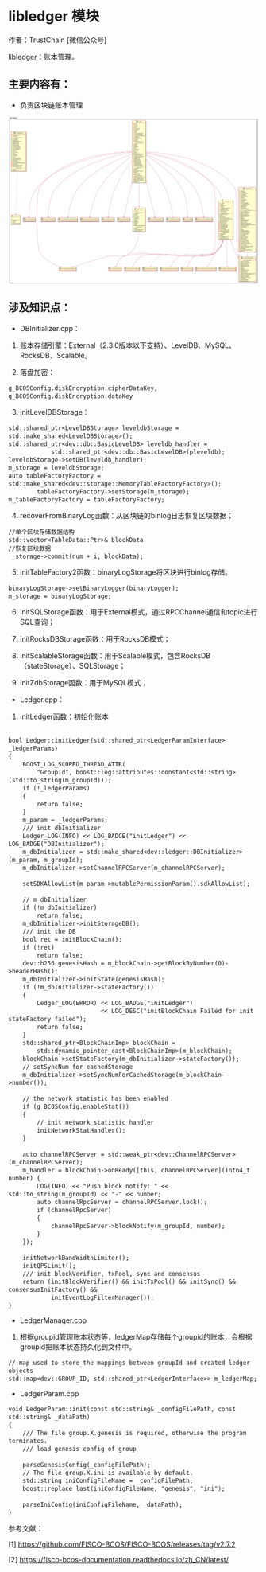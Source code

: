 #  libledger 模块
作者：TrustChain [微信公众号]

libledger：账本管理。

## 主要内容有：

+ 负责区块链账本管理

![](../../../../images/articles/sourceCode_knowledge_map/libledger.png)

## 涉及知识点：

+ DBInitializer.cpp：

1. 账本存储引擎：External（2.3.0版本以下支持）、LevelDB、MySQL、RocksDB、Scalable。

2. 落盘加密：
```
g_BCOSConfig.diskEncryption.cipherDataKey, 
g_BCOSConfig.diskEncryption.dataKey 
```
3. initLevelDBStorage：
```
std::shared_ptr<LevelDBStorage> leveldbStorage = std::make_shared<LevelDBStorage>();
std::shared_ptr<dev::db::BasicLevelDB> leveldb_handler =
            std::shared_ptr<dev::db::BasicLevelDB>(pleveldb);
leveldbStorage->setDB(leveldb_handler);
m_storage = leveldbStorage;
auto tableFactoryFactory = std::make_shared<dev::storage::MemoryTableFactoryFactory>();
        tableFactoryFactory->setStorage(m_storage);
m_tableFactoryFactory = tableFactoryFactory;
```
4. recoverFromBinaryLog函数：从区块链的binlog日志恢复区块数据；
```
//单个区块存储数据结构
std::vector<TableData::Ptr>& blockData
//恢复区块数据
 _storage->commit(num + i, blockData);
```

5. initTableFactory2函数：binaryLogStorage将区块进行binlog存储。
```
binaryLogStorage->setBinaryLogger(binaryLogger);
m_storage = binaryLogStorage;
```
6. initSQLStorage函数：用于External模式，通过RPCChannel通信和topic进行SQL查询；

7. initRocksDBStorage函数：用于RocksDB模式；

8. initScalableStorage函数：用于Scalable模式，包含RocksDB（stateStorage）、SQLStorage；

9. initZdbStorage函数：用于MySQL模式；

+ Ledger.cpp：

1. initLedger函数：初始化账本
```

bool Ledger::initLedger(std::shared_ptr<LedgerParamInterface> _ledgerParams)
{
    BOOST_LOG_SCOPED_THREAD_ATTR(
        "GroupId", boost::log::attributes::constant<std::string>(std::to_string(m_groupId)));
    if (!_ledgerParams)
    {
        return false;
    }
    m_param = _ledgerParams;
    /// init dbInitializer
    Ledger_LOG(INFO) << LOG_BADGE("initLedger") << LOG_BADGE("DBInitializer");
    m_dbInitializer = std::make_shared<dev::ledger::DBInitializer>(m_param, m_groupId);
    m_dbInitializer->setChannelRPCServer(m_channelRPCServer);

    setSDKAllowList(m_param->mutablePermissionParam().sdkAllowList);

    // m_dbInitializer
    if (!m_dbInitializer)
        return false;
    m_dbInitializer->initStorageDB();
    /// init the DB
    bool ret = initBlockChain();
    if (!ret)
        return false;
    dev::h256 genesisHash = m_blockChain->getBlockByNumber(0)->headerHash();
    m_dbInitializer->initState(genesisHash);
    if (!m_dbInitializer->stateFactory())
    {
        Ledger_LOG(ERROR) << LOG_BADGE("initLedger")
                          << LOG_DESC("initBlockChain Failed for init stateFactory failed");
        return false;
    }
    std::shared_ptr<BlockChainImp> blockChain =
        std::dynamic_pointer_cast<BlockChainImp>(m_blockChain);
    blockChain->setStateFactory(m_dbInitializer->stateFactory());
    // setSyncNum for cachedStorage
    m_dbInitializer->setSyncNumForCachedStorage(m_blockChain->number());

    // the network statistic has been enabled
    if (g_BCOSConfig.enableStat())
    {
        // init network statistic handler
        initNetworkStatHandler();
    }

    auto channelRPCServer = std::weak_ptr<dev::ChannelRPCServer>(m_channelRPCServer);
    m_handler = blockChain->onReady([this, channelRPCServer](int64_t number) {
        LOG(INFO) << "Push block notify: " << std::to_string(m_groupId) << "-" << number;
        auto channelRpcServer = channelRPCServer.lock();
        if (channelRpcServer)
        {
            channelRpcServer->blockNotify(m_groupId, number);
        }
    });

    initNetworkBandWidthLimiter();
    initQPSLimit();
    /// init blockVerifier, txPool, sync and consensus
    return (initBlockVerifier() && initTxPool() && initSync() && consensusInitFactory() &&
            initEventLogFilterManager());
}
```

+ LedgerManager.cpp
1. 根据groupid管理账本状态等，ledgerMap存储每个groupid的账本，会根据groupid把账本状态持久化到文件中。
```
// map used to store the mappings between groupId and created ledger objects
std::map<dev::GROUP_ID, std::shared_ptr<LedgerInterface>> m_ledgerMap;
```

+ LedgerParam.cpp
```
void LedgerParam::init(const std::string& _configFilePath, const std::string& _dataPath)
{
    /// The file group.X.genesis is required, otherwise the program terminates.
    /// load genesis config of group

    parseGenesisConfig(_configFilePath);
    // The file group.X.ini is available by default.
    std::string iniConfigFileName = _configFilePath;
    boost::replace_last(iniConfigFileName, "genesis", "ini");

    parseIniConfig(iniConfigFileName, _dataPath);
}
```

参考文献：

[1] https://github.com/FISCO-BCOS/FISCO-BCOS/releases/tag/v2.7.2

[2] https://fisco-bcos-documentation.readthedocs.io/zh_CN/latest/